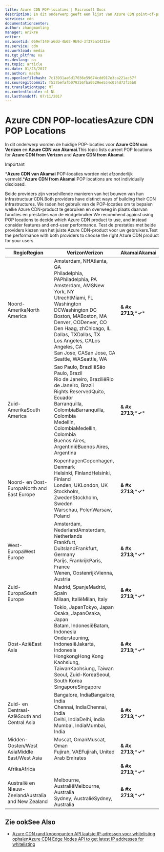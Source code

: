```yaml
---
title: Azure CDN POP-locaties | Microsoft Docs
description: In dit onderwerp geeft een lijst van Azure CDN point-of-presence locaties.
services: cdn
documentationcenter: 
author: zhangmanling
manager: erikre
editor: 
ms.assetid: 669ef140-a6dd-4b62-9b9d-3f375a14215e
ms.service: cdn
ms.workload: media
ms.tgt_pltfrm: na
ms.devlang: na
ms.topic: article
ms.date: 01/23/2017
ms.author: mazha
ms.openlocfilehash: 7c13931aa6d17036e59674cdd917e3ca221ac57f
ms.sourcegitcommit: f537befafb079256fba0529ee554c034d73f36b0
ms.translationtype: MT
ms.contentlocale: nl-NL
ms.lasthandoff: 07/11/2017
---
```

# <a name="azure-cdn-pop-locations"></a><span data-ttu-id="9c279-103">Azure CDN POP-locaties</span><span class="sxs-lookup"><span data-stu-id="9c279-103">Azure CDN POP Locations</span></span>
<span data-ttu-id="9c279-104">In dit onderwerp worden de huidige POP-locaties voor **Azure CDN van Verizon** en **Azure CDN van Akamai**.</span><span class="sxs-lookup"><span data-stu-id="9c279-104">This topic lists current POP locations for **Azure CDN from Verizon** and **Azure CDN from Akamai**.</span></span>

> [!IMPORTANT]
> <span data-ttu-id="9c279-105">\***Azure CDN van Akamai** POP-locaties worden niet afzonderlijk vermeld.</span><span class="sxs-lookup"><span data-stu-id="9c279-105">\***Azure CDN from Akamai** POP locations are not individually disclosed.</span></span>  
> 
> <span data-ttu-id="9c279-106">Beide providers zijn verschillende manieren van het bouwen van hun infrastructuur CDN.</span><span class="sxs-lookup"><span data-stu-id="9c279-106">Both providers have distinct ways of building their CDN infrastructures.</span></span>  <span data-ttu-id="9c279-107">We raden het gebruik van de POP-locaties om te bepalen welke Azure CDN-product te gebruiken en overweeg in plaats daarvan functies en prestaties van de eindgebruiker.</span><span class="sxs-lookup"><span data-stu-id="9c279-107">We recommend against using POP locations to decide which Azure CDN product to use, and instead consider features and end-user performance.</span></span>  <span data-ttu-id="9c279-108">Test de prestaties met beide providers kiezen van het juiste Azure CDN-product voor uw gebruikers.</span><span class="sxs-lookup"><span data-stu-id="9c279-108">Test the performance with both providers to choose the right Azure CDN product for your users.</span></span> 
> 
> 

| <span data-ttu-id="9c279-109">Regio</span><span class="sxs-lookup"><span data-stu-id="9c279-109">Region</span></span> | <span data-ttu-id="9c279-110">Verizon</span><span class="sxs-lookup"><span data-stu-id="9c279-110">Verizon</span></span> | <span data-ttu-id="9c279-111">Akamai</span><span class="sxs-lookup"><span data-stu-id="9c279-111">Akamai</span></span> |
| --- | --- | --- |
| <span data-ttu-id="9c279-112">Noord-Amerika</span><span class="sxs-lookup"><span data-stu-id="9c279-112">North America</span></span> |<span data-ttu-id="9c279-113">Amsterdam, NH</span><span class="sxs-lookup"><span data-stu-id="9c279-113">Atlanta, GA</span></span><br /><span data-ttu-id="9c279-114">Philadelphia, PA</span><span class="sxs-lookup"><span data-stu-id="9c279-114">Philadelphia, PA</span></span><br /><span data-ttu-id="9c279-115">Amsterdam, AMS</span><span class="sxs-lookup"><span data-stu-id="9c279-115">New York, NY</span></span><br /><span data-ttu-id="9c279-116">Utrecht</span><span class="sxs-lookup"><span data-stu-id="9c279-116">Miami, FL</span></span><br /><span data-ttu-id="9c279-117">Washington DC</span><span class="sxs-lookup"><span data-stu-id="9c279-117">Washington DC</span></span><br /><span data-ttu-id="9c279-118">Boston, MA</span><span class="sxs-lookup"><span data-stu-id="9c279-118">Boston, MA</span></span><br /><span data-ttu-id="9c279-119">Denver, CO</span><span class="sxs-lookup"><span data-stu-id="9c279-119">Denver, CO</span></span><br /><span data-ttu-id="9c279-120">Den Haag, zh</span><span class="sxs-lookup"><span data-stu-id="9c279-120">Chicago, IL</span></span><br /><span data-ttu-id="9c279-121">Dallas, TX</span><span class="sxs-lookup"><span data-stu-id="9c279-121">Dallas, TX</span></span><br /><span data-ttu-id="9c279-122">Los Angeles, CA</span><span class="sxs-lookup"><span data-stu-id="9c279-122">Los Angeles, CA</span></span><br /><span data-ttu-id="9c279-123">San Jose, CA</span><span class="sxs-lookup"><span data-stu-id="9c279-123">San Jose, CA</span></span><br /><span data-ttu-id="9c279-124">Seattle, WA</span><span class="sxs-lookup"><span data-stu-id="9c279-124">Seattle, WA</span></span> |<span data-ttu-id="9c279-125">**& #x 2713;**\*</span><span class="sxs-lookup"><span data-stu-id="9c279-125">**&#x2713;**\*</span></span> |
| <span data-ttu-id="9c279-126">Zuid-Amerika</span><span class="sxs-lookup"><span data-stu-id="9c279-126">South America</span></span> |<span data-ttu-id="9c279-127">Sao Paulo, Brazilië</span><span class="sxs-lookup"><span data-stu-id="9c279-127">São Paulo, Brazil</span></span><br /><span data-ttu-id="9c279-128">Rio de Janeiro, Brazilië</span><span class="sxs-lookup"><span data-stu-id="9c279-128">Rio de Janeiro, Brazil</span></span><br /><span data-ttu-id="9c279-129">Rights Reserved</span><span class="sxs-lookup"><span data-stu-id="9c279-129">Quito, Ecuador</span></span><br /><span data-ttu-id="9c279-130">Barranquilla, Colombia</span><span class="sxs-lookup"><span data-stu-id="9c279-130">Barranquilla, Colombia</span></span><br /><span data-ttu-id="9c279-131">Medellin, Colombia</span><span class="sxs-lookup"><span data-stu-id="9c279-131">Medellin, Colombia</span></span><br/><span data-ttu-id="9c279-132">Buenos Aires, Argentinië</span><span class="sxs-lookup"><span data-stu-id="9c279-132">Buenos Aires, Argentina</span></span> |<span data-ttu-id="9c279-133">**& #x 2713;**\*</span><span class="sxs-lookup"><span data-stu-id="9c279-133">**&#x2713;**\*</span></span> |
| <span data-ttu-id="9c279-134">Noord- en Oost-Europa</span><span class="sxs-lookup"><span data-stu-id="9c279-134">North and East Europe</span></span> |<span data-ttu-id="9c279-135">Kopenhagen</span><span class="sxs-lookup"><span data-stu-id="9c279-135">Copenhagen, Denmark</span></span><br /><span data-ttu-id="9c279-136">Helsinki, Finland</span><span class="sxs-lookup"><span data-stu-id="9c279-136">Helsinki, Finland</span></span><br /><span data-ttu-id="9c279-137">Londen, UK</span><span class="sxs-lookup"><span data-stu-id="9c279-137">London, UK</span></span><br /><span data-ttu-id="9c279-138">Stockholm, Zweden</span><span class="sxs-lookup"><span data-stu-id="9c279-138">Stockholm, Sweden</span></span><br /><span data-ttu-id="9c279-139">Warschau, Polen</span><span class="sxs-lookup"><span data-stu-id="9c279-139">Warsaw, Poland</span></span> |<span data-ttu-id="9c279-140">**& #x 2713;**\*</span><span class="sxs-lookup"><span data-stu-id="9c279-140">**&#x2713;**\*</span></span> |
| <span data-ttu-id="9c279-141">West-Europa</span><span class="sxs-lookup"><span data-stu-id="9c279-141">West Europe</span></span> |<span data-ttu-id="9c279-142">Amsterdam, Nederland</span><span class="sxs-lookup"><span data-stu-id="9c279-142">Amsterdam, Netherlands</span></span><br /><span data-ttu-id="9c279-143">Frankfurt, Duitsland</span><span class="sxs-lookup"><span data-stu-id="9c279-143">Frankfurt, Germany</span></span><br /><span data-ttu-id="9c279-144">Parijs, Frankrijk</span><span class="sxs-lookup"><span data-stu-id="9c279-144">Paris, France</span></span><br /><span data-ttu-id="9c279-145">Wenen, Oostenrijk</span><span class="sxs-lookup"><span data-stu-id="9c279-145">Vienna, Austria</span></span> |<span data-ttu-id="9c279-146">**& #x 2713;**\*</span><span class="sxs-lookup"><span data-stu-id="9c279-146">**&#x2713;**\*</span></span> |
| <span data-ttu-id="9c279-147">Zuid-Europa</span><span class="sxs-lookup"><span data-stu-id="9c279-147">South Europe</span></span> |<span data-ttu-id="9c279-148">Madrid, Spanje</span><span class="sxs-lookup"><span data-stu-id="9c279-148">Madrid, Spain</span></span><br /><span data-ttu-id="9c279-149">Milaan, Italië</span><span class="sxs-lookup"><span data-stu-id="9c279-149">Milan, Italy</span></span> |<span data-ttu-id="9c279-150">**& #x 2713;**\*</span><span class="sxs-lookup"><span data-stu-id="9c279-150">**&#x2713;**\*</span></span> |
| <span data-ttu-id="9c279-151">Oost-Azië</span><span class="sxs-lookup"><span data-stu-id="9c279-151">East Asia</span></span> |<span data-ttu-id="9c279-152">Tokio, Japan</span><span class="sxs-lookup"><span data-stu-id="9c279-152">Tokyo, Japan</span></span><br /><span data-ttu-id="9c279-153">Osaka, Japan</span><span class="sxs-lookup"><span data-stu-id="9c279-153">Osaka, Japan</span></span><br /><span data-ttu-id="9c279-154">Batam, Indonesië</span><span class="sxs-lookup"><span data-stu-id="9c279-154">Batam, Indonesia</span></span><br /><span data-ttu-id="9c279-155">Ondersteuning, Indonesië</span><span class="sxs-lookup"><span data-stu-id="9c279-155">Jakarta, Indonesia</span></span><br /><span data-ttu-id="9c279-156">Hongkong</span><span class="sxs-lookup"><span data-stu-id="9c279-156">Hong Kong</span></span><br /><span data-ttu-id="9c279-157">Kaohsiung, Taiwan</span><span class="sxs-lookup"><span data-stu-id="9c279-157">Kaohsiung, Taiwan</span></span><br /><span data-ttu-id="9c279-158">Seoul, Zuid-Korea</span><span class="sxs-lookup"><span data-stu-id="9c279-158">Seoul, South Korea</span></span><br /><span data-ttu-id="9c279-159">Singapore</span><span class="sxs-lookup"><span data-stu-id="9c279-159">Singapore</span></span> |<span data-ttu-id="9c279-160">**& #x 2713;**\*</span><span class="sxs-lookup"><span data-stu-id="9c279-160">**&#x2713;**\*</span></span> |
| <span data-ttu-id="9c279-161">Zuid- en Centraal-Azië</span><span class="sxs-lookup"><span data-stu-id="9c279-161">South and Central Asia</span></span> |<span data-ttu-id="9c279-162">Bangalore, India</span><span class="sxs-lookup"><span data-stu-id="9c279-162">Bangalore, India</span></span><br /><span data-ttu-id="9c279-163">Chennai, India</span><span class="sxs-lookup"><span data-stu-id="9c279-163">Chennai, India</span></span><br /><span data-ttu-id="9c279-164">Delhi, India</span><span class="sxs-lookup"><span data-stu-id="9c279-164">Delhi, India</span></span><br /><span data-ttu-id="9c279-165">Mumbai, India</span><span class="sxs-lookup"><span data-stu-id="9c279-165">Mumbai, India</span></span> |<span data-ttu-id="9c279-166">**& #x 2713;**\*</span><span class="sxs-lookup"><span data-stu-id="9c279-166">**&#x2713;**\*</span></span> |
| <span data-ttu-id="9c279-167">Midden-Oosten/West Asia</span><span class="sxs-lookup"><span data-stu-id="9c279-167">Middle East/West Asia</span></span> |<span data-ttu-id="9c279-168">Muscat, Oman</span><span class="sxs-lookup"><span data-stu-id="9c279-168">Muscat, Oman</span></span> <br /> <span data-ttu-id="9c279-169">Fujirah, VAE</span><span class="sxs-lookup"><span data-stu-id="9c279-169">Fujirah, United Arab Emirates</span></span> |<span data-ttu-id="9c279-170">**& #x 2713;**\*</span><span class="sxs-lookup"><span data-stu-id="9c279-170">**&#x2713;**\*</span></span> |
| <span data-ttu-id="9c279-171">Afrika</span><span class="sxs-lookup"><span data-stu-id="9c279-171">Africa</span></span> | |<span data-ttu-id="9c279-172">**& #x 2713;**\*</span><span class="sxs-lookup"><span data-stu-id="9c279-172">**&#x2713;**\*</span></span> |
| <span data-ttu-id="9c279-173">Australië en Nieuw-Zeeland</span><span class="sxs-lookup"><span data-stu-id="9c279-173">Australia and New Zealand</span></span> |<span data-ttu-id="9c279-174">Melbourne, Australië</span><span class="sxs-lookup"><span data-stu-id="9c279-174">Melbourne, Australia</span></span><br /><span data-ttu-id="9c279-175">Sydney, Australië</span><span class="sxs-lookup"><span data-stu-id="9c279-175">Sydney, Australia</span></span> |<span data-ttu-id="9c279-176">**& #x 2713;**\*</span><span class="sxs-lookup"><span data-stu-id="9c279-176">**&#x2713;**\*</span></span> |

## <a name="see-also"></a><span data-ttu-id="9c279-177">Zie ook</span><span class="sxs-lookup"><span data-stu-id="9c279-177">See Also</span></span>
* [<span data-ttu-id="9c279-178">Azure CDN rand knooppunten API laatste IP-adressen voor whitelisting ophalen</span><span class="sxs-lookup"><span data-stu-id="9c279-178">Azure CDN Edge Nodes API to get latest IP addresses for whitelisting</span></span>](https://docs.microsoft.com/en-us/rest/api/cdn/edgenodes)

